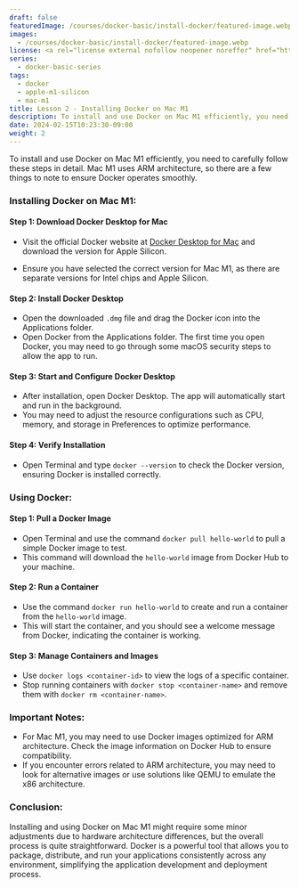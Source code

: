 ```yaml
---
draft: false
featuredImage: /courses/docker-basic/install-docker/featured-image.webp
images:
  - /courses/docker-basic/install-docker/featured-image.webp
license: <a rel="license external nofollow noopener noreffer" href="https://creativecommons.org/licenses/by-nc/4.0/" target="_blank">CC BY-NC 4.0</a>
series:
  - docker-basic-series
tags:
  - docker
  - apple-m1-silicon
  - mac-m1
title: Lesson 2 - Installing Docker on Mac M1
description: To install and use Docker on Mac M1 efficiently, you need to carefully follow these steps in detail. Mac M1 uses ARM architecture, so there are a few things to note to ensure Docker operates smoothly.
date: 2024-02-15T10:23:30-09:00
weight: 2
---
```


To install and use Docker on Mac M1 efficiently, you need to carefully follow these steps in detail. Mac M1 uses ARM architecture, so there are a few things to note to ensure Docker operates smoothly.

### Installing Docker on Mac M1:

#### Step 1: Download Docker Desktop for Mac
- Visit the official Docker website at [Docker Desktop for Mac](https://docs.docker.com/desktop/install/mac-install/) and download the version for Apple Silicon.

- Ensure you have selected the correct version for Mac M1, as there are separate versions for Intel chips and Apple Silicon.

#### Step 2: Install Docker Desktop
- Open the downloaded `.dmg` file and drag the Docker icon into the Applications folder.
- Open Docker from the Applications folder. The first time you open Docker, you may need to go through some macOS security steps to allow the app to run.

#### Step 3: Start and Configure Docker Desktop
- After installation, open Docker Desktop. The app will automatically start and run in the background.
- You may need to adjust the resource configurations such as CPU, memory, and storage in Preferences to optimize performance.

#### Step 4: Verify Installation
- Open Terminal and type `docker --version` to check the Docker version, ensuring Docker is installed correctly.

### Using Docker:

#### Step 1: Pull a Docker Image
- Open Terminal and use the command `docker pull hello-world` to pull a simple Docker image to test.
- This command will download the `hello-world` image from Docker Hub to your machine.

#### Step 2: Run a Container
- Use the command `docker run hello-world` to create and run a container from the `hello-world` image.
- This will start the container, and you should see a welcome message from Docker, indicating the container is working.

#### Step 3: Manage Containers and Images
- Use `docker logs <container-id>` to view the logs of a specific container.
- Stop running containers with `docker stop <container-name>` and remove them with `docker rm <container-name>`.

### Important Notes:
- For Mac M1, you may need to use Docker images optimized for ARM architecture. Check the image information on Docker Hub to ensure compatibility.
- If you encounter errors related to ARM architecture, you may need to look for alternative images or use solutions like QEMU to emulate the x86 architecture.

### Conclusion:
Installing and using Docker on Mac M1 might require some minor adjustments due to hardware architecture differences, but the overall process is quite straightforward. Docker is a powerful tool that allows you to package, distribute, and run your applications consistently across any environment, simplifying the application development and deployment process.